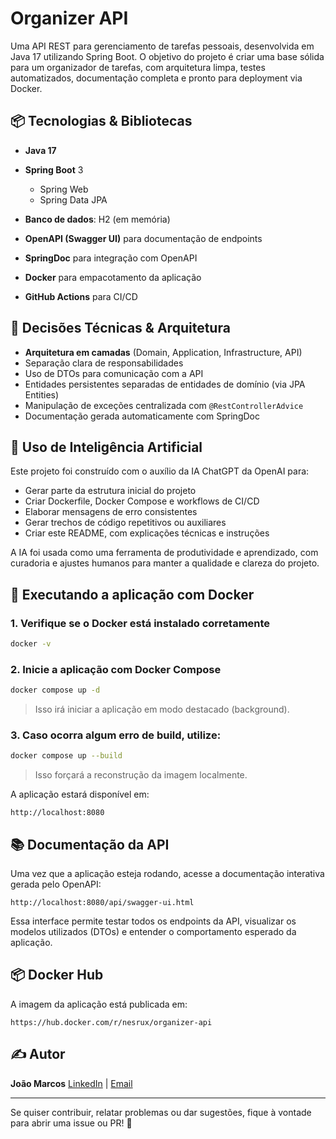 # Organizer API

Uma API REST para gerenciamento de tarefas pessoais, desenvolvida em Java 17 utilizando Spring Boot. O objetivo do projeto é criar uma base sólida para um organizador de tarefas, com arquitetura limpa, testes automatizados, documentação completa e pronto para deployment via Docker.

## 📦 Tecnologias & Bibliotecas

* **Java 17**
* **Spring Boot** 3

  * Spring Web
  * Spring Data JPA
* **Banco de dados**: H2 (em memória)
* **OpenAPI (Swagger UI)** para documentação de endpoints
* **SpringDoc** para integração com OpenAPI
* **Docker** para empacotamento da aplicação
* **GitHub Actions** para CI/CD

## 🧠 Decisões Técnicas & Arquitetura

* **Arquitetura em camadas** (Domain, Application, Infrastructure, API)
* Separação clara de responsabilidades
* Uso de DTOs para comunicação com a API
* Entidades persistentes separadas de entidades de domínio (via JPA Entities)
* Manipulação de exceções centralizada com `@RestControllerAdvice`
* Documentação gerada automaticamente com SpringDoc

## 🧠 Uso de Inteligência Artificial

Este projeto foi construído com o auxílio da IA ChatGPT da OpenAI para:

* Gerar parte da estrutura inicial do projeto
* Criar Dockerfile, Docker Compose e workflows de CI/CD
* Elaborar mensagens de erro consistentes
* Gerar trechos de código repetitivos ou auxiliares
* Criar este README, com explicações técnicas e instruções

A IA foi usada como uma ferramenta de produtividade e aprendizado, com curadoria e ajustes humanos para manter a qualidade e clareza do projeto.

## 🚀 Executando a aplicação com Docker

### 1. Verifique se o Docker está instalado corretamente

```bash
docker -v
```

### 2. Inicie a aplicação com Docker Compose

```bash
docker compose up -d
```

> Isso irá iniciar a aplicação em modo destacado (background).

### 3. Caso ocorra algum erro de build, utilize:

```bash
docker compose up --build
```

> Isso forçará a reconstrução da imagem localmente.

A aplicação estará disponível em:

```
http://localhost:8080
```

## 📚 Documentação da API

Uma vez que a aplicação esteja rodando, acesse a documentação interativa gerada pelo OpenAPI:

```
http://localhost:8080/api/swagger-ui.html
```

Essa interface permite testar todos os endpoints da API, visualizar os modelos utilizados (DTOs) e entender o comportamento esperado da aplicação.

## 📦 Docker Hub

A imagem da aplicação está publicada em:

```
https://hub.docker.com/r/nesrux/organizer-api
```

## ✍️ Autor

**João Marcos**
[LinkedIn](https://www.linkedin.com/in/joaomarcosdev/) | [Email](mailto:joaomarcosdevs@gmail.com)

---

Se quiser contribuir, relatar problemas ou dar sugestões, fique à vontade para abrir uma issue ou PR! 🚀
